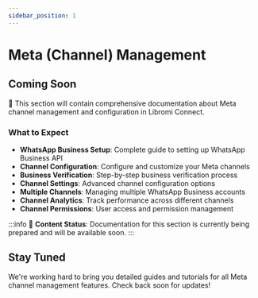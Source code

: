 ```yaml
---
sidebar_position: 1
---
```


# Meta (Channel) Management

## Coming Soon

📱 This section will contain comprehensive documentation about Meta channel management and configuration in Libromi Connect.

### What to Expect

- **WhatsApp Business Setup**: Complete guide to setting up WhatsApp Business API
- **Channel Configuration**: Configure and customize your Meta channels
- **Business Verification**: Step-by-step business verification process
- **Channel Settings**: Advanced channel configuration options
- **Multiple Channels**: Managing multiple WhatsApp Business accounts
- **Channel Analytics**: Track performance across different channels
- **Channel Permissions**: User access and permission management

:::info
📝 **Content Status**: Documentation for this section is currently being prepared and will be available soon.
:::

## Stay Tuned

We're working hard to bring you detailed guides and tutorials for all Meta channel management features. Check back soon for updates!